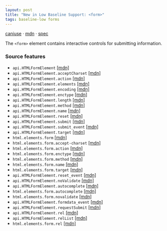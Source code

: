 ```yaml
---
layout: post
title: "New in Low Baseline Support: <form>"
tags: baseline-low forms
---
```


[caniuse](https://caniuse.com/?search=form) · [mdn](https://developer.mozilla.org/en-US/search?q=<form>) · [spec](https://html.spec.whatwg.org/multipage/forms.html#the-form-element)

The `<form>` element contains interactive controls for submitting information.

### Source features

- ``api.HTMLFormElement`` [[mdn]](https://developer.mozilla.org/en-US/search?q=api.HTMLFormElement)
- ``api.HTMLFormElement.acceptCharset`` [[mdn]](https://developer.mozilla.org/en-US/search?q=api.HTMLFormElement.acceptCharset)
- ``api.HTMLFormElement.action`` [[mdn]](https://developer.mozilla.org/en-US/search?q=api.HTMLFormElement.action)
- ``api.HTMLFormElement.elements`` [[mdn]](https://developer.mozilla.org/en-US/search?q=api.HTMLFormElement.elements)
- ``api.HTMLFormElement.encoding`` [[mdn]](https://developer.mozilla.org/en-US/search?q=api.HTMLFormElement.encoding)
- ``api.HTMLFormElement.enctype`` [[mdn]](https://developer.mozilla.org/en-US/search?q=api.HTMLFormElement.enctype)
- ``api.HTMLFormElement.length`` [[mdn]](https://developer.mozilla.org/en-US/search?q=api.HTMLFormElement.length)
- ``api.HTMLFormElement.method`` [[mdn]](https://developer.mozilla.org/en-US/search?q=api.HTMLFormElement.method)
- ``api.HTMLFormElement.name`` [[mdn]](https://developer.mozilla.org/en-US/search?q=api.HTMLFormElement.name)
- ``api.HTMLFormElement.reset`` [[mdn]](https://developer.mozilla.org/en-US/search?q=api.HTMLFormElement.reset)
- ``api.HTMLFormElement.submit`` [[mdn]](https://developer.mozilla.org/en-US/search?q=api.HTMLFormElement.submit)
- ``api.HTMLFormElement.submit_event`` [[mdn]](https://developer.mozilla.org/en-US/search?q=api.HTMLFormElement.submit_event)
- ``api.HTMLFormElement.target`` [[mdn]](https://developer.mozilla.org/en-US/search?q=api.HTMLFormElement.target)
- ``html.elements.form`` [[mdn]](https://developer.mozilla.org/en-US/search?q=html.elements.form)
- ``html.elements.form.accept-charset`` [[mdn]](https://developer.mozilla.org/en-US/search?q=html.elements.form.accept-charset)
- ``html.elements.form.action`` [[mdn]](https://developer.mozilla.org/en-US/search?q=html.elements.form.action)
- ``html.elements.form.enctype`` [[mdn]](https://developer.mozilla.org/en-US/search?q=html.elements.form.enctype)
- ``html.elements.form.method`` [[mdn]](https://developer.mozilla.org/en-US/search?q=html.elements.form.method)
- ``html.elements.form.name`` [[mdn]](https://developer.mozilla.org/en-US/search?q=html.elements.form.name)
- ``html.elements.form.target`` [[mdn]](https://developer.mozilla.org/en-US/search?q=html.elements.form.target)
- ``api.HTMLFormElement.reset_event`` [[mdn]](https://developer.mozilla.org/en-US/search?q=api.HTMLFormElement.reset_event)
- ``api.HTMLFormElement.noValidate`` [[mdn]](https://developer.mozilla.org/en-US/search?q=api.HTMLFormElement.noValidate)
- ``api.HTMLFormElement.autocomplete`` [[mdn]](https://developer.mozilla.org/en-US/search?q=api.HTMLFormElement.autocomplete)
- ``html.elements.form.autocomplete`` [[mdn]](https://developer.mozilla.org/en-US/search?q=html.elements.form.autocomplete)
- ``html.elements.form.novalidate`` [[mdn]](https://developer.mozilla.org/en-US/search?q=html.elements.form.novalidate)
- ``api.HTMLFormElement.formdata_event`` [[mdn]](https://developer.mozilla.org/en-US/search?q=api.HTMLFormElement.formdata_event)
- ``api.HTMLFormElement.requestSubmit`` [[mdn]](https://developer.mozilla.org/en-US/search?q=api.HTMLFormElement.requestSubmit)
- ``api.HTMLFormElement.rel`` [[mdn]](https://developer.mozilla.org/en-US/search?q=api.HTMLFormElement.rel)
- ``api.HTMLFormElement.relList`` [[mdn]](https://developer.mozilla.org/en-US/search?q=api.HTMLFormElement.relList)
- ``html.elements.form.rel`` [[mdn]](https://developer.mozilla.org/en-US/search?q=html.elements.form.rel)
